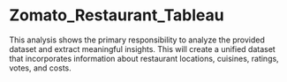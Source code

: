 # Zomato_Restaurant_Tableau
This analysis shows the primary responsibility to analyze the provided dataset and extract meaningful insights. This will create a unified dataset that incorporates information about restaurant  locations, cuisines, ratings, votes, and costs.
